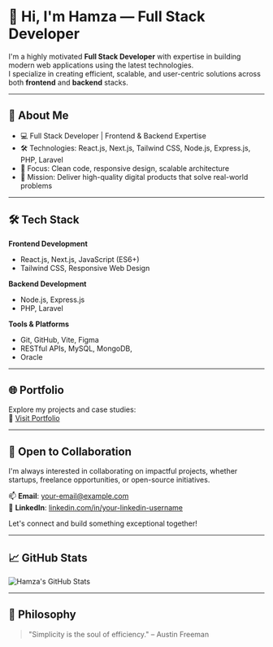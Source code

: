 # 👋 Hi, I'm Hamza — Full Stack Developer

I'm a highly motivated **Full Stack Developer** with expertise in building modern web applications using the latest technologies.  
I specialize in creating efficient, scalable, and user-centric solutions across both **frontend** and **backend** stacks.

---

## 🧩 About Me
- 💻 Full Stack Developer | Frontend & Backend Expertise
- 🛠️ Technologies: React.js, Next.js, Tailwind CSS, Node.js, Express.js, PHP, Laravel
- 🎯 Focus: Clean code, responsive design, scalable architecture
- 🚀 Mission: Deliver high-quality digital products that solve real-world problems

---

## 🛠 Tech Stack

**Frontend Development**
- React.js, Next.js, JavaScript (ES6+)
- Tailwind CSS, Responsive Web Design

**Backend Development**
- Node.js, Express.js
- PHP, Laravel

**Tools & Platforms**
- Git, GitHub, Vite, Figma
- RESTful APIs, MySQL, MongoDB,
- Oracle

---

## 🌐 Portfolio
Explore my projects and case studies:  
🔗 [Visit Portfolio](https://hamza-10.netlify.app/)

---

## 🤝 Open to Collaboration
I'm always interested in collaborating on impactful projects, whether startups, freelance opportunities, or open-source initiatives.

📫 **Email**: your-email@example.com  
🔗 **LinkedIn**: [linkedin.com/in/your-linkedin-username](https://www.linkedin.com/in/hamza-aitbenayad-612ba819b/)

Let's connect and build something exceptional together!

---

## 📈 GitHub Stats

![Hamza's GitHub Stats](https://github-readme-stats.vercel.app/api?username=hamza-ait-benayad&show_icons=true&theme=default)

---

## 🧠 Philosophy
> "Simplicity is the soul of efficiency." – Austin Freeman

